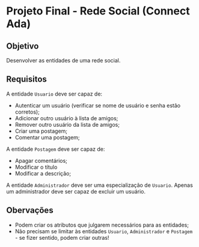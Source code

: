 # Projeto Final - Rede Social (Connect Ada)

## Objetivo

Desenvolver as entidades de uma rede social.

## Requisitos

A entidade `Usuario` deve ser capaz de:

- Autenticar um usuário (verificar se nome de usuário e senha estão corretos);
- Adicionar outro usuário à lista de amigos;
- Remover outro usuário da lista de amigos;
- Criar uma postagem;
- Comentar uma postagem;

A entidade `Postagem` deve ser capaz de:

- Apagar comentários;
- Modificar o título
- Modificar a descrição;

A entidade `Administrador` deve ser uma especialização de `Usuario`. Apenas um administrador deve ser capaz de excluir um usuário.

## Obervações

- Podem criar os atributos que julgarem necessários para as entidades;
- Não precisam se limitar às entidades `Usuario`, `Administrador` e `Postagem` - se fizer sentido, podem criar outras!
